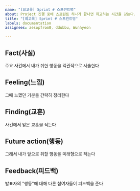 ```yaml
---
name: "[회고록] Sprint # 스프린트명"
about: Project 진행 중에 스프린트 하나가 끝나면 회고하는 시간을 갖는다.
title: "[회고록] Sprint # 스프린트명"
labels: documentation
assignees: aesopfrom0, ddubbu, Wunhyeon

---
```


## Fact(사실) 
주요 사건에서 내가 취한 행동을 객관적으로 서술한다
## Feeling(느낌)
그때 느꼈던 기분을 간략히 정리한다
## Finding(교훈) 
사건에서 얻은 교훈을 적는다
## Future action(행동)
그래서 내가 앞으로 취할 행동을 미래형으로 적는다
## Feedback(피드백)
발표자의 "행동"에 대해 다른 참여자들이 피드백을 준다
